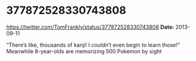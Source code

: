 # 377872528330743808
https://twitter.com/TomFrankly/status/377872528330743808
**Date:** 2013-09-11

“There’s like, thousands of kanji! I couldn’t even begin to learn those!” Meanwhile 8-year-olds are memorizing 500 Pokemon by sight
